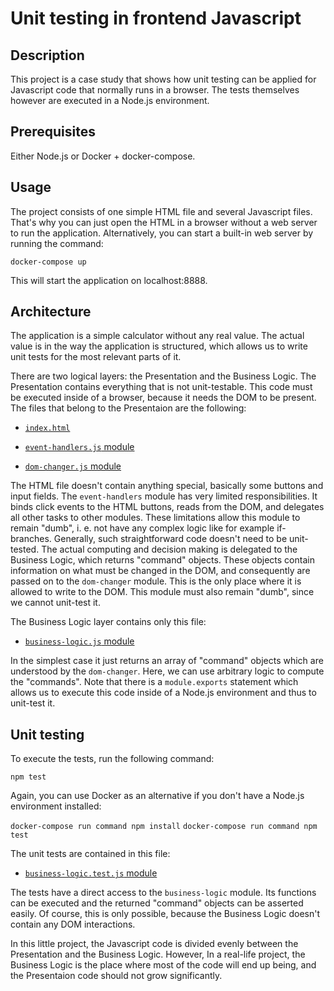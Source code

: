 # Unit testing in frontend Javascript

## Description

This project is a case study that shows how unit testing can be applied for Javascript code that normally runs in a browser.
The tests themselves however are executed in a Node.js environment.

## Prerequisites

Either Node.js or Docker + docker-compose.

## Usage

The project consists of one simple HTML file and several Javascript files. That's why you can just open the HTML in a browser
without a web server to run the application. Alternatively, you can start a built-in web server by running the command:

```docker-compose up```

This will start the application on localhost:8888.

## Architecture

The application is a simple calculator without any real value. The actual value is in the way the application is structured, 
which allows us to write unit tests for the most relevant parts of it.

There are two logical layers: the Presentation and the Business Logic. The Presentation contains everything that is not
unit-testable. This code must be executed inside of a browser, because it needs the DOM to be present. The files that 
belong to the Presentaion are the following:

- [```index.html```](https://github.com/subugoe/javascript-testing/blob/master/app/index.html)

- [```event-handlers.js``` module](https://github.com/subugoe/javascript-testing/blob/master/app/scripts/event-handlers.js)

- [```dom-changer.js``` module](https://github.com/subugoe/javascript-testing/blob/master/app/scripts/dom-changer.js)

The HTML file doesn't contain anything special, basically some buttons and input fields. 
The ```event-handlers``` module has very limited responsibilities. It binds click events to the HTML buttons, reads 
from the DOM, and delegates all other tasks to other modules. These limitations allow this module to remain "dumb", 
i. e. not have any complex logic like for example if-branches. Generally, such straightforward code doesn't need to be
unit-tested. The actual computing and decision making is delegated to the Business Logic, which returns "command" objects.
These objects contain information on what must be changed in the DOM, and consequently are passed on to the ```dom-changer```
module. This is the only place where it is allowed to write to the DOM. This module must also remain "dumb", since we cannot 
unit-test it.

The Business Logic layer contains only this file:

- [```business-logic.js``` module](https://github.com/subugoe/javascript-testing/blob/master/app/scripts/business-logic.js)

In the simplest case it just returns an array of "command" objects which are understood by the ```dom-changer```. Here, we 
can use arbitrary logic to compute the "commands". Note that there is a ```module.exports``` statement which allows us to 
execute this code inside of a Node.js environment and thus to unit-test it.

## Unit testing

To execute the tests, run the following command:

```npm test```

Again, you can use Docker as an alternative if you don't have a Node.js environment installed:

```docker-compose run command npm install```
```docker-compose run command npm test```

The unit tests are contained in this file:

- [```business-logic.test.js``` module](https://github.com/subugoe/javascript-testing/blob/master/test/business-logic.test.js)

The tests have a direct access to the ```business-logic``` module. Its functions can be executed and the returned "command"
objects can be asserted easily. Of course, this is only possible, because the Business Logic doesn't contain any DOM interactions.

In this little project, the Javascript code is divided evenly between the Presentation and the Business Logic. 
However, In a real-life project, the Business Logic is the place where most of the code will end up being, and the Presentaion code 
should not grow significantly.
